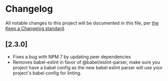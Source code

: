 # Changelog

All notable changes to this project will be documented in this file, per [the Keep a Changelog standard](http://keepachangelog.com/).

## [2.3.0]
- Fixes a bug with NPM 7 by updating peer dependencies
- Removes babel-eslint in favor of @babel/eslint-parser, make sure you project have a babel config as the new babel eslint parser will use your project's babel config for linting.
